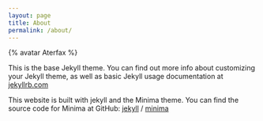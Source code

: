 ```yaml
---
layout: page
title: About
permalink: /about/
---
```

[jekyll-organization]: https://github.com/jekyll
{% avatar Aterfax %}

This is the base Jekyll theme. You can find out more info about customizing your Jekyll theme, as well as basic Jekyll usage documentation at [jekyllrb.com](https://jekyllrb.com/)

This website is built with jekyll and the Minima theme. You can find the source code for Minima at GitHub:
[jekyll][jekyll-organization] /
[minima](https://github.com/jekyll/minima)


